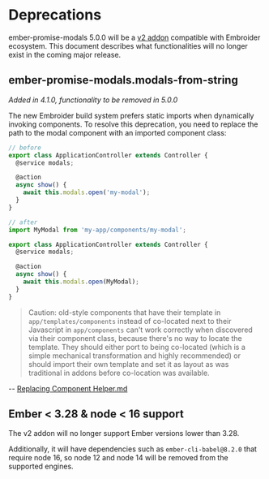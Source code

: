 # Deprecations

ember-promise-modals 5.0.0 will be a [v2 addon](https://github.com/embroider-build/embroider/blob/main/README.md#for-addon-authors) compatible with Embroider ecosystem. This document describes what functionalities will no longer exist in the coming major release.

## ember-promise-modals.modals-from-string

_Added in 4.1.0, functionality to be removed in 5.0.0_

The new Embroider build system prefers static imports when dynamically invoking components. To resolve this deprecation, you need to replace the path to the modal component with an imported component class:

```js
// before
export class ApplicationController extends Controller {
  @service modals;

  @action
  async show() {
    await this.modals.open('my-modal');
  }
}

// after
import MyModal from 'my-app/components/my-modal';

export class ApplicationController extends Controller {
  @service modals;

  @action
  async show() {
    await this.modals.open(MyModal);
  }
}
```

> Caution: old-style components that have their template in `app/templates/components` instead of co-located next to their Javascript in `app/components` can't work correctly when discovered via their component class, because there's no way to locate the template. They should either port to being co-located (which is a simple mechanical transformation and highly recommended) or should import their own template and set it as layout as was traditional in addons before co-location was available.

-- [Replacing Component Helper.md](https://github.com/embroider-build/embroider/blob/main/docs/replacing-component-helper.md#when-youre-invoking-a-component-youve-been-given)

## Ember < 3.28 & node < 16 support

The v2 addon will no longer support Ember versions lower than 3.28.

Additionally, it will have dependencies such as `ember-cli-babel@8.2.0` that require node 16, so node 12 and node 14 will be removed from the supported engines.
